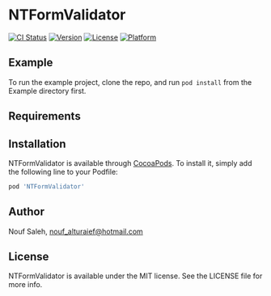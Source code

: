 # NTFormValidator

[![CI Status](http://img.shields.io/travis/indieNouf/NTFormValidator.svg?style=flat)](https://travis-ci.org/indieNouf/NTFormValidator)
[![Version](https://img.shields.io/cocoapods/v/NTFormValidator.svg?style=flat)](http://cocoapods.org/pods/NTFormValidator)
[![License](https://img.shields.io/cocoapods/l/NTFormValidator.svg?style=flat)](http://cocoapods.org/pods/NTFormValidator)
[![Platform](https://img.shields.io/cocoapods/p/NTFormValidator.svg?style=flat)](http://cocoapods.org/pods/NTFormValidator)

## Example

To run the example project, clone the repo, and run `pod install` from the Example directory first.

## Requirements

## Installation

NTFormValidator is available through [CocoaPods](http://cocoapods.org). To install
it, simply add the following line to your Podfile:

```ruby
pod 'NTFormValidator'
```

## Author

Nouf Saleh, nouf_alturaief@hotmail.com

## License

NTFormValidator is available under the MIT license. See the LICENSE file for more info.
